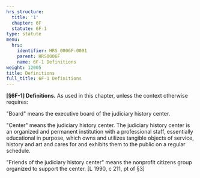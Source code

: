 ```yaml
---
hrs_structure:
  title: '1'
  chapter: 6F
  statute: 6F-1
type: statute
menu:
  hrs:
    identifier: HRS_0006F-0001
    parent: HRS0006F
    name: 6F-1 Definitions
weight: 12005
title: Definitions
full_title: 6F-1 Definitions
---
```

**[§6F-1] Definitions.** As used in this chapter, unless the context otherwise requires:

"Board" means the executive board of the judiciary history center.

"Center" means the judiciary history center. The judiciary history center is an organized and permanent institution with a professional staff, essentially educational in purpose, which owns and utilizes tangible objects of service, history and art and cares for and exhibits them to the public on a regular schedule.

"Friends of the judiciary history center" means the nonprofit citizens group organized to support the center. [L 1990, c 211, pt of §3]